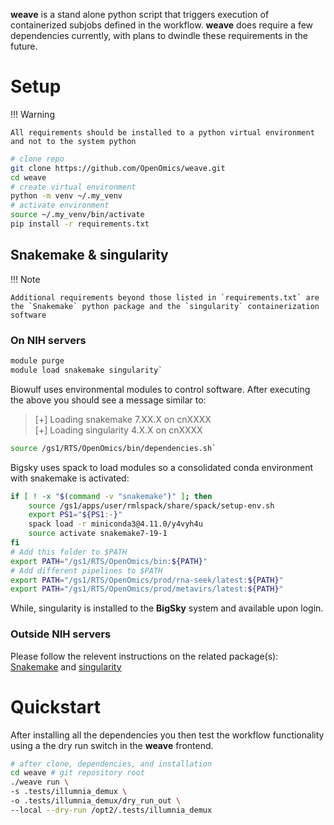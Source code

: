 **weave** is a stand alone python script that triggers execution of containerized subjobs defined in the workflow. **weave** does require a few dependencies currently, with plans to dwindle these requirements in the future.


# Setup

!!! Warning

    All requirements should be installed to a python virtual environment and not to the system python

```bash
# clone repo
git clone https://github.com/OpenOmics/weave.git
cd weave
# create virtual environment
python -m venv ~/.my_venv
# activate environment
source ~/.my_venv/bin/activate
pip install -r requirements.txt 
```

## Snakemake & singularity

!!! Note

    Additional requirements beyond those listed in `requirements.txt` are the `Snakemake` python package and the `singularity` containerization software

### On NIH servers

```bash title="<b>Biowulf server</b>"
module purge
module load snakemake singularity`
```

Biowulf uses environmental modules to control software. After executing the above you should see a message similar to:

> [+] Loading snakemake  7.XX.X on cnXXXX<br />
> [+] Loading singularity  4.X.X  on cnXXXX

```bash title="<b>Bigsky</b>"
source /gs1/RTS/OpenOmics/bin/dependencies.sh`
```

Bigsky uses spack to load modules so a consolidated conda environment with snakemake is activated:

```bash title="dependencies.sh"
if [ ! -x "$(command -v "snakemake")" ]; then
    source /gs1/apps/user/rmlspack/share/spack/setup-env.sh
    export PS1="${PS1:-}"
    spack load -r miniconda3@4.11.0/y4vyh4u
    source activate snakemake7-19-1
fi
# Add this folder to $PATH
export PATH="/gs1/RTS/OpenOmics/bin:${PATH}"
# Add different pipelines to $PATH
export PATH="/gs1/RTS/OpenOmics/prod/rna-seek/latest:${PATH}"
export PATH="/gs1/RTS/OpenOmics/prod/metavirs/latest:${PATH}"
```

While, singularity is installed to the **BigSky** system and available upon login.

### Outside NIH servers

Please follow the relevent instructions on the related package(s): [Snakemake](https://snakemake.readthedocs.io/en/stable/getting_started/installation.html) and [singularity](https://docs.sylabs.io/guides/3.5/user-guide/quick_start.html#quick-installation-steps)

# Quickstart

After installing all the dependencies you then test the workflow functionality using a the dry run switch in the **weave** frontend.

```bash
# after clone, dependencies, and installation
cd weave # git repository root
./weave run \
-s .tests/illumnia_demux \ 
-o .tests/illumnia_demux/dry_run_out \
--local --dry-run /opt2/.tests/illumnia_demux
```
